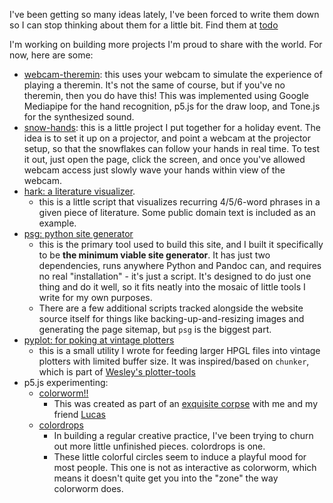 I've been getting so many ideas lately, I've been forced to write them down so I can stop thinking about them for a little bit. Find them at [todo](todo.html)

I'm working on building more projects I'm proud to share with the world. For now, here are some:

- [webcam-theremin](webcam-theremin/): this uses your webcam to simulate the experience of playing a theremin. It's not the same of course, but if you've no theremin, then you do have this! This was implemented using Google Mediapipe for the hand recognition, p5.js for the draw loop, and Tone.js for the synthesized sound.
- [snow-hands](snow-hands/): this is a little project I put together for a holiday event. The idea is to set it up on a projector, and point a webcam at the projector setup, so that the snowflakes can follow your hands in real time. To test it out, just open the page, click the screen, and once you've allowed webcam access just slowly wave your hands within view of the webcam.
- [hark: a literature visualizer](hark.html).
    - this is a little script that visualizes recurring 4/5/6-word phrases in a given piece of literature. Some public domain text is included as an example.
- [psg: python site generator](https://github.com/hendersonreed/psg.py)
    - this is the primary tool used to build this site, and I built it specifically to be **the minimum viable site generator**. It has just two dependencies, runs anywhere Python and Pandoc can, and requires no real "installation" - it's just a script. It's designed to do just one thing and do it well, so it fits neatly into the mosaic of little tools I write for my own purposes.
    - There are a few additional scripts tracked alongside the website source itself for things like backing-up-and-resizing images and generating the page sitemap, but `psg` is the biggest part.
- [pyplot: for poking at vintage plotters](/posts/2023-10-23-building-pyplot.html)
    - this is a small utility I wrote for feeding larger HPGL files into vintage plotters with limited buffer size. It was inspired/based on `chunker`, which is part of [Wesley's plotter-tools](https://github.com/wesleyac/plotter-tools)
- p5.js experimenting:
    - [colorworm!!](colorworm.html)
        - This was created as part of an [exquisite corpse](https://en.wikipedia.org/wiki/Exquisite_corpse) with me and my friend [Lucas](https://lucaslija.github.io/)
    - [colordrops](colordrops.html)
        - In building a regular creative practice, I've been trying to churn out more little unfinished pieces. colordrops is one.
        - These little colorful circles seem to induce a playful mood for most people. This one is not as interactive as colorworm, which means it doesn't quite get you into the "zone" the way colorworm does.
